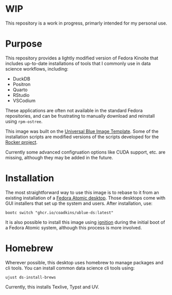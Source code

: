
# WIP
This repository is a work in progress, primarly intended for my personal use.

# Purpose
This repository provides a lightly modified version of Fedora Kinoite that includes up-to-date installations of tools that I commonly use in data science workflows, including:

- DuckDB
- Positron
- Quarto
- RStudio
- VSCodium

These applications are often not available in the standard Fedora repositories, and can be frustrating to manually download and reinstall using `rpm-ostree`. 

This image was built on the [Universal Blue Image Template](https://github.com/ublue-os/image-template). Some of the installation scripts are modified versions of the scripts developed for the [Rocker project](https://github.com/rocker-org/rocker-versioned2).

Currently some advanced configruation options like CUDA support, etc. are missing, although they may be added in the future.

# Installation
The most straightforward way to use this image is to rebase to it from an existing installation of a [Fedora Atomic desktop](https://fedoraproject.org/atomic-desktops/). Those desktops come with GUI installers that set up the system and users. After installation, use:

```console
bootc switch "ghcr.io/coadkins/ublue-ds:latest"
```
It is also possible to install this image using [ignition](https://docs.fedoraproject.org/en-US/fedora-coreos/producing-ign/) during the initial boot of a Fedora Atomic system, although this process is more involved.

# Homebrew
Wherever possible, this desktop uses homebrew to manage packages and cli tools. You can install common data science cli tools using:

```console
ujust ds-install-brews 
```
Currently, this installs Texlive, Typst and UV.


